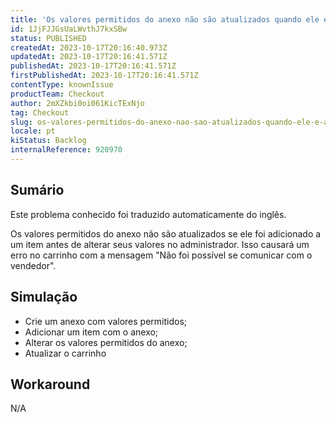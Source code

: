 ```yaml
---
title: 'Os valores permitidos do anexo não são atualizados quando ele é adicionado aos itens'
id: 1JjFJJGsUaLWvthJ7kxSBw
status: PUBLISHED
createdAt: 2023-10-17T20:16:40.973Z
updatedAt: 2023-10-17T20:16:41.571Z
publishedAt: 2023-10-17T20:16:41.571Z
firstPublishedAt: 2023-10-17T20:16:41.571Z
contentType: knownIssue
productTeam: Checkout
author: 2mXZkbi0oi061KicTExNjo
tag: Checkout
slug: os-valores-permitidos-do-anexo-nao-sao-atualizados-quando-ele-e-adicionado-aos-itens
locale: pt
kiStatus: Backlog
internalReference: 920970
---
```


## Sumário

<div class="alert alert-info">
  <p>Este problema conhecido foi traduzido automaticamente do inglês.</p>
</div>


Os valores permitidos do anexo não são atualizados se ele foi adicionado a um item antes de alterar seus valores no administrador. Isso causará um erro no carrinho com a mensagem "Não foi possível se comunicar com o vendedor".

## Simulação



- Crie um anexo com valores permitidos;
- Adicionar um item com o anexo;
- Alterar os valores permitidos do anexo;
- Atualizar o carrinho

## Workaround


N/A



